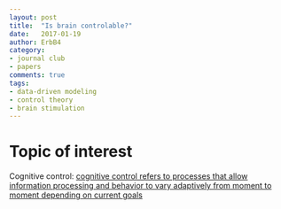 ```yaml
---
layout: post
title:  "Is brain controlable?"
date:   2017-01-19
author: ErbB4
category:
- journal club
- papers
comments: true
tags:
- data-driven modeling
- control theory
- brain stimulation
---
```


# Topic of interest

Cognitive control: [cognitive control refers to processes that allow information processing and behavior to vary adaptively from moment to moment depending on current goals](carterlab.ucdavis.edu/research/control.php)
